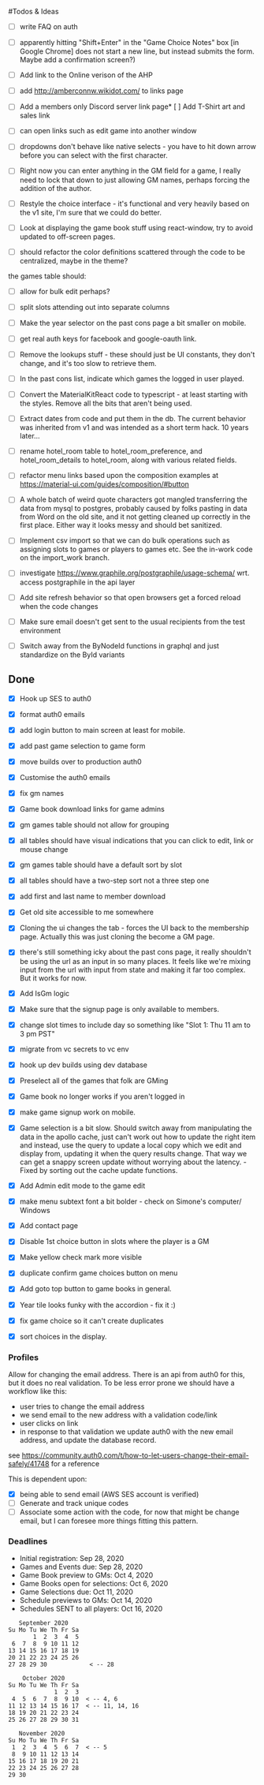 #Todos & Ideas


* [ ] write FAQ on auth

* [ ] apparently hitting "Shift+Enter" in the "Game Choice Notes" box [in Google Chrome] does not start a new line, but instead submits the form. Maybe add a confirmation screen?)

* [ ] Add link to the Online verison of the AHP
  
* [ ] add http://amberconnw.wikidot.com/ to links page
* [ ] Add a members only Discord server link page* [ ] Add T-Shirt art and sales link

* [ ] can open links such as edit game into another window
* [ ] dropdowns don't behave like native selects - you have to hit down arrow before you can select with the first character.
* [ ] Right now you can enter anything in the GM field for a game, I really need to lock that down to just allowing GM names, perhaps forcing the addition of the author.
* [ ] Restyle the choice interface - it's functional and very heavily based on the v1 site, I'm sure that we could do better.
* [ ] Look at displaying the game book stuff using react-window, try to avoid updated to off-screen pages.
* [ ] should refactor the color definitions scattered through the code to be centralized, maybe in the theme?

the games table should:
* [ ] allow for bulk edit perhaps?
* [ ] split slots attending out into separate columns

* [ ] Make the year selector on the past cons page a bit smaller on mobile.
* [ ] get real auth keys for facebook and google-oauth link.
* [ ] Remove the lookups stuff - these should just be UI constants, they don't change, and it's too slow to retrieve them.
* [ ] In the past cons list, indicate which games the logged in user played.
* [ ] Convert the MaterialKitReact code to typescript - at least starting with the styles.  Remove all the bits that aren't being used.
* [ ] Extract dates from code and put them in the db.  The current behavior was inherited from v1 and was intended as a short term hack. 10 years later...
* [ ] rename hotel_room table to hotel_room_preference, and hotel_room_details to hotel_room, along with various related fields.
* [ ] refactor menu links based upon the composition examples at https://material-ui.com/guides/composition/#button
* [ ] A whole batch of weird quote characters got mangled transferring the data from mysql to postgres, probably caused by folks pasting in data from Word on the old site, and it not getting cleaned up correctly in the first place.  Either way it looks messy and should bet sanitized.
* [ ] Implement csv import so that we can do bulk operations such as assigning slots to games or players to games etc.  See the in-work code on the import_work branch.
* [ ] investigate https://www.graphile.org/postgraphile/usage-schema/ wrt. access postgraphile in the api layer
* [ ] Add site refresh behavior so that open browsers get a forced reload when the code changes
* [ ] Make sure email doesn't get sent to the usual recipients from the test environment
* [ ] Switch away from the ByNodeId functions in graphql and just standardize on the ById variants

## Done

* [x] Hook up SES to auth0
* [x] format auth0 emails
* [x] add login button to main screen at least for mobile.
* [x] add past game selection to game form
* [x] move builds over to production auth0
* [x] Customise the auth0 emails
* [x] fix gm names
* [x] Game book download links for game admins
* [x] gm games table should not allow for grouping
* [x] all tables should have visual indications that you can click to edit, link or mouse change
* [x] gm games table should have a default sort by slot
* [x] all tables should have a two-step sort not a three step one
* [x] add first and last name to member download
* [x] Get old site accessible to me somewhere
* [x] Cloning the ui changes the tab - forces the UI back to the membership page. Actually this was just cloning the become a GM page.
* [x] there's still something icky about the past cons page, it really shouldn't be using the url as an input in so many places.  It feels like we're mixing input from the url with input from state and making it far too complex. But it works for now.
* [x] Add IsGm logic
* [x] Make sure that the signup page is only available to members.
* [x] change slot times to include day so something like "Slot 1: Thu 11 am to 3 pm PST"
* [x] migrate from vc secrets to vc env
* [x] hook up dev builds using dev database
* [x] Preselect all of the games that folk are GMing
* [x] Game book no longer works if you aren't logged in
* [x] make game signup work on mobile.
* [x] Game selection is a bit slow. Should switch away from manipulating the data in the apollo cache, just can't work out how to update the right item and instead, use the query to update a local copy which we edit and display from, updating it when the query results change.  That way we can get a snappy screen update without worrying about the latency. - Fixed by sorting out the cache update functions.
* [x] Add Admin edit mode to the game edit
* [x] make menu subtext font a bit bolder - check on Simone's computer/ Windows
* [x] Add contact page
* [x] Disable 1st choice button in slots where the player is a GM
* [x] Make yellow check mark more visible
* [x] duplicate confirm game choices button on menu
* [x] Add goto top button to game books in general.
* [x] Year tile looks funky with the accordion - fix it :)
* [x] fix game choice so it can't create duplicates
* [x] sort choices in the display.
  

### Profiles

Allow for changing the email address. There is an api from auth0 for this, but it does no real validation. To be less error prone we should have a workflow like this:

   * user tries to change the email address
   * we send email to the new address with a validation code/link
   * user clicks on link
   * in response to that validation we update auth0 with the new email address, and update the database record.

see https://community.auth0.com/t/how-to-let-users-change-their-email-safely/41748 for a reference    

This is dependent upon:
  * [x] being able to send email (AWS SES account is verified)
  * [ ] Generate and track unique codes
  * [ ] Associate some action with the code, for now that might be change email, but I can foresee more things fitting this pattern.

### Deadlines

* Initial registration: Sep 28, 2020
* Games and Events due: Sep 28, 2020
* Game Book preview to GMs: Oct 4, 2020
* Game Books open for selections: Oct 6, 2020
* Game Selections due: Oct 11, 2020
* Schedule previews to GMs: Oct 14, 2020
* Schedules SENT to all players: Oct 16, 2020

```
   September 2020
Su Mo Tu We Th Fr Sa
       1  2  3  4  5
 6  7  8  9 10 11 12
13 14 15 16 17 18 19
20 21 22 23 24 25 26
27 28 29 30            < -- 28

    October 2020
Su Mo Tu We Th Fr Sa
             1  2  3
 4  5  6  7  8  9 10  < -- 4, 6
11 12 13 14 15 16 17  < -- 11, 14, 16
18 19 20 21 22 23 24
25 26 27 28 29 30 31

   November 2020
Su Mo Tu We Th Fr Sa
 1  2  3  4  5  6  7  < -- 5
 8  9 10 11 12 13 14
15 16 17 18 19 20 21
22 23 24 25 26 27 28
29 30

```

